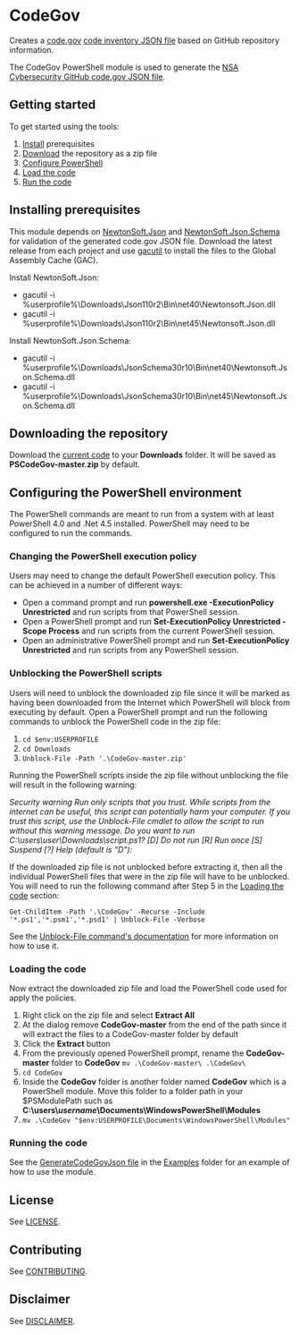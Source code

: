 # CodeGov
Creates a [code.gov](https://code.gov/) [code inventory JSON file](https://code.gov/#/policy-guide/docs/compliance/inventory-code) based on GitHub repository information.

The CodeGov PowerShell module is used to generate the [NSA Cybersecurity GitHub code.gov JSON file](https://nsacyber.github.io/code.json).

## Getting started

To get started using the tools:

1. [Install](#installing-prerequisites) prerequisites
1. [Download](#downloading-the-repository) the repository as a zip file 
1. [Configure PowerShell](#configuring-the-powershell-environment) 
1. [Load the code](#loading-the-code) 
1. [Run the code](#running-the-code) 

## Installing prerequisites
This module depends on [NewtonSoft.Json](https://github.com/JamesNK/Newtonsoft.Json/releases) and [NewtonSoft.Json.Schema](https://github.com/JamesNK/Newtonsoft.Json.Schema/releases) for validation of the generated code.gov JSON file. Download the latest release from each project and use [gacutil](https://docs.microsoft.com/en-us/dotnet/framework/tools/gacutil-exe-gac-tool) to install the files to the Global Assembly Cache (GAC).

Install NewtonSoft.Json:
* gacutil -i %userprofile%\Downloads\Json110r2\Bin\net40\Newtonsoft.Json.dll
* gacutil -i %userprofile%\Downloads\Json110r2\Bin\net45\Newtonsoft.Json.dll

Install NewtonSoft.Json.Schema:
* gacutil -i %userprofile%\Downloads\\JsonSchema30r10\Bin\net40\Newtonsoft.Json.Schema.dll
* gacutil -i %userprofile%\Downloads\\JsonSchema30r10\Bin\net45\Newtonsoft.Json.Schema.dll

## Downloading the repository

Download the [current code](https://github.com/nsacyber/CodeGov/archive/master.zip) to your **Downloads** folder. It will be saved as **PSCodeGov-master.zip** by default.

## Configuring the PowerShell environment
The PowerShell commands are meant to run from a system with at least PowerShell 4.0 and .Net 4.5 installed. PowerShell may need to be configured to run the commands.

### Changing the PowerShell execution policy

Users may need to change the default PowerShell execution policy. This can be achieved in a number of different ways:

* Open a command prompt and run **powershell.exe -ExecutionPolicy Unrestricted** and run scripts from that PowerShell session. 
* Open a PowerShell prompt and run **Set-ExecutionPolicy Unrestricted -Scope Process** and run scripts from the current PowerShell session. 
* Open an administrative PowerShell prompt and run **Set-ExecutionPolicy Unrestricted** and run scripts from any PowerShell session. 

### Unblocking the PowerShell scripts
Users will need to unblock the downloaded zip file since it will be marked as having been downloaded from the Internet which PowerShell will block from executing by default. Open a PowerShell prompt and run the following commands to unblock the PowerShell code in the zip file:

1. `cd $env:USERPROFILE` 
1. `cd Downloads` 
1. `Unblock-File -Path '.\CodeGov-master.zip'`

Running the PowerShell scripts inside the zip file without unblocking the file will result in the following warning:

*Security warning*
*Run only scripts that you trust. While scripts from the internet can be useful, this script can potentially harm your computer. If you trust this script, use the Unblock-File cmdlet to allow the script to run without this warning message. Do you want to run C:\users\user\Downloads\script.ps1?*
*[D] Do not run [R] Run once [S] Suspend [?] Help (default is "D"):*


If the downloaded zip file is not unblocked before extracting it, then all the individual PowerShell files that were in the zip file will have to be unblocked. You will need to run the following command after Step 5 in the [Loading the code](#loading-the-code) section:

```
Get-ChildItem -Path '.\CodeGov' -Recurse -Include '*.ps1','*.psm1','*.psd1' | Unblock-File -Verbose
```

See the [Unblock-File command's documentation](https://docs.microsoft.com/en-us/powershell/module/Microsoft.PowerShell.Utility/Unblock-File?view=powershell-5.1) for more information on how to use it.

### Loading the code
Now extract the downloaded zip file and load the PowerShell code used for apply the policies.

1. Right click on the zip file and select **Extract All**
1. At the dialog remove **CodeGov-master** from the end of the path since it will extract the files to a CodeGov-master folder by default
1. Click the **Extract** button
1. From the previously opened PowerShell prompt, rename the **CodeGov-master** folder to **CodeGov** `mv .\CodeGov-master\ .\CodeGov\`
1. `cd CodeGov`
1. Inside the **CodeGov** folder is another folder named **CodeGov** which is a PowerShell module. Move this folder to a folder path in your $PSModulePath such as **C:\\users\\*username*\\Documents\\WindowsPowerShell\\Modules**
1. `mv .\CodeGov "$env:USERPROFILE\Documents\WindowsPowerShell\Modules"`

### Running the code
See the [GenerateCodeGovJson file](./Examples/GenerateCodeGovJson.ps1) in the [Examples](./Examples) folder for an example of how to use the module.

## License
See [LICENSE](./LICENSE.md).

## Contributing
See [CONTRIBUTING](./CONTRIBUTING.md).

## Disclaimer
See [DISCLAIMER](./DISCLAIMER.md).